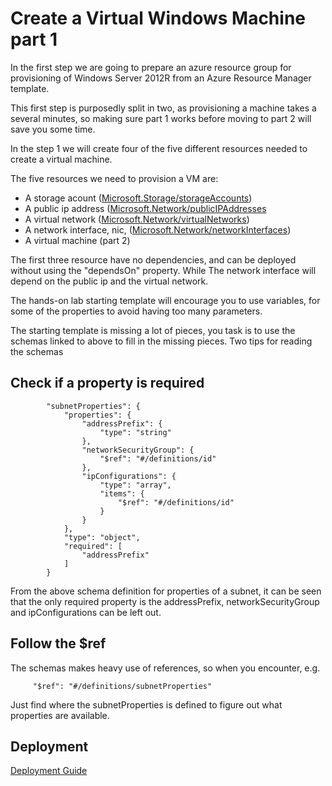 # Create a Virtual Windows Machine part 1

In the first step we are going to prepare an azure resource group for provisioning of Windows Server 2012R from an Azure Resource Manager template. 

This first step is purposedly split in two, as provisioning a machine takes a several minutes, so making sure part 1 works before moving to part 2 will save you some time. 

In the step 1 we will create four of the five different resources needed to create a virtual machine.  

The five resources we need to provision a VM are:

- A storage acount ([Microsoft.Storage/storageAccounts](https://github.com/Azure/azure-resource-manager-schemas/blob/master/schemas/2015-08-01/Microsoft.Storage.json))
- A public ip address ([Microsoft.Network/publicIPAddresses](https://github.com/Azure/azure-resource-manager-schemas/blob/master/schemas/2015-08-01/Microsoft.Network.json#L24-L58)
- A virtual network ([Microsoft.Network/virtualNetworks](https://github.com/Azure/azure-resource-manager-schemas/blob/master/schemas/2015-08-01/Microsoft.Network.json#L209-L248))
- A network interface, nic, ([Microsoft.Network/networkInterfaces](https://github.com/Azure/azure-resource-manager-schemas/blob/master/schemas/2015-08-01/Microsoft.Network.json#L107-L159))
- A virtual machine (part 2)

The first three resource have no dependencies, and can be deployed without using the "dependsOn" property. While The network interface will depend on the public ip and the virtual network. 

The hands-on lab starting template will encourage you to use variables, for some of the properties to avoid having too many parameters.

The starting template is missing a lot of pieces, you task is to use the schemas linked to above to fill in the missing pieces. Two tips for reading the schemas

## Check if a property is required
```
        "subnetProperties": {
            "properties": {
                "addressPrefix": {
                    "type": "string"
                },
                "networkSecurityGroup": {
                    "$ref": "#/definitions/id"
                },
                "ipConfigurations": {
                    "type": "array",
                    "items": {
                        "$ref": "#/definitions/id"
                    }
                }
            },
            "type": "object",
            "required": [
                "addressPrefix"
            ]
        }
```
From the above schema definition for properties of a subnet, it can be seen that the only required property is the addressPrefix, networkSecurityGroup and ipConfigurations can be left out. 

## Follow the $ref
The schemas makes heavy use of references, so when you encounter, e.g.
```
 	 "$ref": "#/definitions/subnetProperties"
``` 
Just find where the subnetProperties is defined to figure out what properties are available.  

## Deployment
[Deployment Guide](../docs/deployment.md)   
